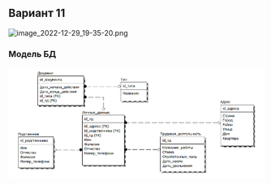 ## Вариант 11
![image_2022-12-29_19-35-20.png](..%2F..%2F..%2F..%2F..%2F..%2F..%2FDownloads%2FTelegram%20Desktop%2Fimage_2022-12-29_19-35-20.png)

### Модель БД
![img.png](img.png)